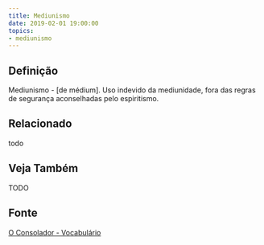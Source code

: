 ```yaml
---
title: Mediunismo
date: 2019-02-01 19:00:00
topics:
- mediunismo
---
```


## Definição
Mediunismo - [de médium]. Uso indevido da mediunidade, fora das regras de
segurança aconselhadas pelo espiritismo. 

## Relacionado
todo

## Veja Também
TODO

## Fonte
[O Consolador - Vocabulário](http://www.oconsolador.com.br/linkfixo/vocabulario/principal.html)

